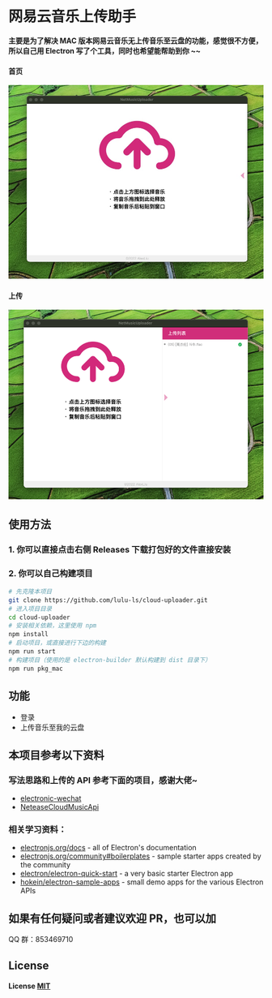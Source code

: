 # 网易云音乐上传助手

**主要是为了解决 MAC 版本网易云音乐无上传音乐至云盘的功能，感觉很不方便，所以自己用 Electron 写了个工具，同时也希望能帮助到你 ~~**

#### 首页

![](https://github.com/lulu-ls/assets/blob/main/main.png?row=true)

#### 上传

![](https://github.com/lulu-ls/assets/blob/main/upload.png?row=true)

## 使用方法

### 1. 你可以直接点击右侧 Releases 下载打包好的文件直接安装

### 2. 你可以自己构建项目

```bash
# 先克隆本项目
git clone https://github.com/lulu-ls/cloud-uploader.git
# 进入项目目录
cd cloud-uploader
# 安装相关依赖，这里使用 npm
npm install
# 启动项目，或直接进行下边的构建
npm run start
# 构建项目（使用的是 electron-builder 默认构建到 dist 目录下）
npm run pkg_mac

```


## 功能
 - 登录
 - 上传音乐至我的云盘

## 本项目参考以下资料

### 写法思路和上传的 API 参考下面的项目，感谢大佬~

- [electronic-wechat](https://github.com/geeeeeeeeek/electronic-wechat)
- [NeteaseCloudMusicApi](https://github.com/Binaryify/NeteaseCloudMusicApi)

### 相关学习资料：

- [electronjs.org/docs](https://electronjs.org/docs) - all of Electron's documentation
- [electronjs.org/community#boilerplates](https://electronjs.org/community#boilerplates) - sample starter apps created by the community
- [electron/electron-quick-start](https://github.com/electron/electron-quick-start) - a very basic starter Electron app
- [hokein/electron-sample-apps](https://github.com/hokein/electron-sample-apps) - small demo apps for the various Electron APIs

## 如果有任何疑问或者建议欢迎 PR，也可以加

QQ 群：853469710

## License

#### License [MIT](LICENSE.md)
